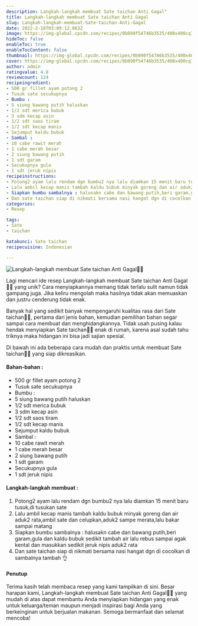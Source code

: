 ```yaml
---
description: Langkah-langkah membuat Sate taichan Anti Gagal"
title: Langkah-langkah membuat Sate taichan Anti Gagal
slug: Langkah-langkah-membuat-Sate-taichan-Anti-Gagal
date: 2022-2-18T03:09:12.063Z
image: https://img-global.cpcdn.com/recipes/0b090f54746b3535/400x400cq70/photo.jpg
hideToc: false
enableToc: true
enableTocContent: false
thumbnail: https://img-global.cpcdn.com/recipes/0b090f54746b3535/400x400cq70/photo.jpg
cover: https://img-global.cpcdn.com/recipes/0b090f54746b3535/400x400cq70/photo.jpg
author: admin
ratingvalue: 4.8
reviewcount: 124
recipeingredient:
- 500 gr fillet ayam potong 2
- Tusuk sate secukupnya
- Bumbu :
- 5 siung bawang putih haluskan
- 1/2 sdt merica bubuk
- 3 sdm kecap asin
- 1/2 sdt saos tiram
- 1/2 sdt kecap manis
- Sejumput kaldu bubuk
- Sambal :
- 10 cabe rawit merah
- 1 cabe merah besar
- 2 siung bawang putih
- 1 sdt garam
- Secukupnya gula
- 1 sdt jeruk nipis
recipeinstructions:
- Potong2 ayam lalu rendam dgn bumbu2 nya lalu diamkan 15 menit baru tusuk,di tusukan sate
- Lalu ambil kecap manis tambah kaldu bubuk minyak goreng dan air aduk2 rata,ambil sate dan celupkan,aduk2 sampe merata,lalu bakar sampai matang
- Siapkan bumbu sambalnya : halusakn cabe dan bawang putih,beri garam,gula dan kaldu bubuk sedikit tambah air lalu rebus sampai agak kental dan masukkan sedikit jeruk nipis aduk2 rata
- Dan sate taichan siap di nikmati bersama nasi hangat dgn di cocolkan di sambalnya tambah 👌
categories:
- Resep

tags:
- Sate
- taichan

katakunci: Sate taichan
recipecuisine: Indonesian

---
```


![Langkah-langkah membuat Sate taichan Anti Gagal👩‍🍳](https://img-global.cpcdn.com/recipes/0b090f54746b3535/400x400cq70/photo.jpg)

Lagi mencari ide resep Langkah-langkah membuat Sate taichan Anti Gagal👩‍🍳 yang unik? Cara menyiapkannya memang tidak terlalu sulit namun tidak gampang juga. Jika keliru mengolah maka hasilnya tidak akan memuaskan dan justru cenderung tidak enak.

Banyak hal yang sedikit banyak mempengaruhi kualitas rasa dari Sate taichan👩‍🍳, pertama dari jenis bahan, kemudian pemilihan bahan segar sampai cara membuat dan menghidangkannya. Tidak usah pusing kalau hendak menyiapkan Sate taichan👩‍🍳 enak di rumah, karena asal sudah tahu triknya maka hidangan ini bisa jadi sajian spesial.

Di bawah ini ada beberapa cara mudah dan praktis untuk membuat Sate taichan👩‍🍳 yang siap dikreasikan.

<!--inarticleads1-->

#### Bahan-bahan :

- 500 gr fillet ayam potong 2
- Tusuk sate secukupnya
- Bumbu :
- 5 siung bawang putih haluskan
- 1/2 sdt merica bubuk
- 3 sdm kecap asin
- 1/2 sdt saos tiram
- 1/2 sdt kecap manis
- Sejumput kaldu bubuk
- Sambal :
- 10 cabe rawit merah
- 1 cabe merah besar
- 2 siung bawang putih
- 1 sdt garam
- Secukupnya gula
- 1 sdt jeruk nipis

<!--inarticleads2-->

#### Langkah-langkah membuat :

1. Potong2 ayam lalu rendam dgn bumbu2 nya lalu diamkan 15 menit baru tusuk,di tusukan sate
1. Lalu ambil kecap manis tambah kaldu bubuk minyak goreng dan air aduk2 rata,ambil sate dan celupkan,aduk2 sampe merata,lalu bakar sampai matang
1. Siapkan bumbu sambalnya : halusakn cabe dan bawang putih,beri garam,gula dan kaldu bubuk sedikit tambah air lalu rebus sampai agak kental dan masukkan sedikit jeruk nipis aduk2 rata
1. Dan sate taichan siap di nikmati bersama nasi hangat dgn di cocolkan di sambalnya tambah 👌

#### Penutup

Terima kasih telah membaca resep yang kami tampilkan di sini. Besar harapan kami, Langkah-langkah membuat Sate taichan Anti Gagal👩‍🍳 yang mudah di atas dapat membantu Anda menyiapkan hidangan yang enak untuk keluarga/teman maupun menjadi inspirasi bagi Anda yang berkeinginan untuk berjualan makanan. Semoga bermanfaat dan selamat mencoba!